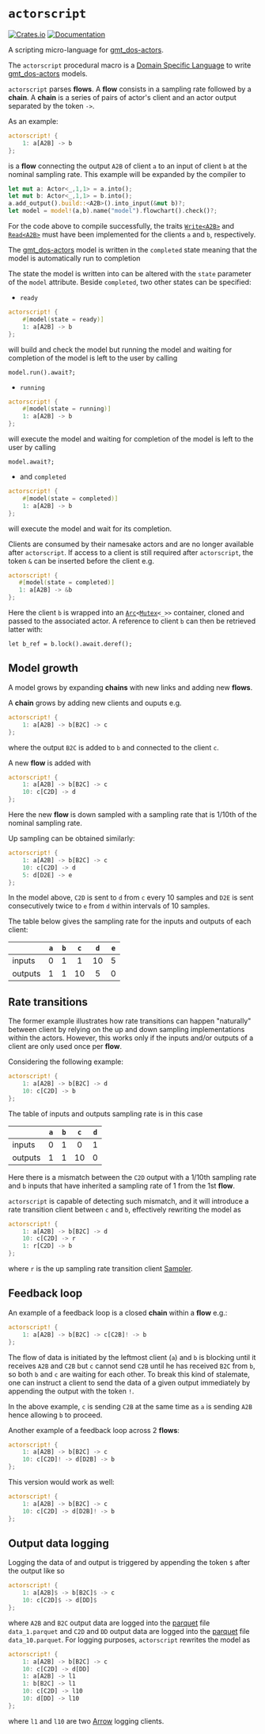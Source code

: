 # `actorscript`

[![Crates.io](https://img.shields.io/crates/v/gmt_dos-actors_dsl.svg)](https://crates.io/crates/gmt_dos-actors_dsl)
[![Documentation](https://docs.rs/gmt_dos-actors_dsl/badge.svg)](https://docs.rs/gmt_dos-actors_dsl/)

A scripting micro-language for [gmt_dos-actors].

The `actorscript` procedural macro is a [Domain Specific Language] to write [gmt_dos-actors] models.

`actorscript` parses **flows**.
A **flow** consists in a sampling rate followed by a **chain**.
A **chain** is a series of pairs of actor's client and an actor output separated by the token `->`.

As an example:
```rust
actorscript! {
    1: a[A2B] -> b
};
```
is a **flow** connecting the output `A2B` of client `a` to an input of client `b` at the nominal sampling rate.
This example will be expanded by the compiler to
```rust
let mut a: Actor<_,1,1> = a.into();
let mut b: Actor<_,1,1> = b.into();
a.add_output().build::<A2B>().into_input(&mut b)?;
let model = model!(a,b).name("model").flowchart().check()?;
```
For the code above to compile successfully, the traits [`Write<A2B>`] and [`Read<A2B>`]
must have been implemented for the clients `a` and `b`, respectively.

The [gmt_dos-actors] model is written in the `completed` state meaning that the model is automatically run to completion

The state the model is written into can be altered with the `state` parameter of the `model` attribute.
Beside `completed`, two other states can be specified:
 * `ready`
```rust
actorscript! {
    #[model(state = ready)]
    1: a[A2B] -> b
};
```
will build and check the model but running the model and  waiting for completion of the model
 is left to the user by calling
```
model.run().await?;
```
 * `running`
```rust
actorscript! {
    #[model(state = running)]
    1: a[A2B] -> b
};
```
will execute the model and waiting for completion of the model is left to the user by calling
```
model.await?;
```
  * and `completed`
```rust
actorscript! {
    #[model(state = completed)]
    1: a[A2B] -> b
};
```
will execute the model and wait for its completion.

Clients are consumed by their namesake actors and are no longer available after `actorscript`.
If access to a client is still required after `actorscript`, the token `&` can be inserted before the client e.g.
 ```rust
actorscript! {
    #[model(state = completed)]
    1: a[A2B] -> &b
};
```
Here the client `b` is wrapped into an [`Arc`]`<`[`Mutex`]`<_>>` container, cloned and passed to the associated actor.
A reference to client `b` can then be retrieved latter with:
```
let b_ref = b.lock().await.deref();
```

## Model growth

A model grows by expanding **chains** with new links and adding new **flows**.

A **chain** grows by adding new clients and ouputs e.g.
```rust
actorscript! {
    1: a[A2B] -> b[B2C] -> c
};
```
where the output `B2C` is added to `b` and connected to the client `c`.

A new **flow** is added with
```rust
actorscript! {
    1: a[A2B] -> b[B2C] -> c
    10: c[C2D] -> d
};
```
Here the new **flow**  is down sampled with a sampling rate that is 1/10th of the nominal sampling rate.

Up sampling can be obtained similarly:
```rust
actorscript! {
    1: a[A2B] -> b[B2C] -> c
    10: c[C2D] -> d
    5: d[D2E] -> e
};
```
In the model above, `C2D` is sent to `d` from `c` every 10 samples
and `D2E` is sent consecutively twice to `e` from `d` within intervals of 10 samples.

The table below gives the sampling rate for the inputs and outputs of each client:

|        | `a` | `b` | `c` | `d` | `e` |
|--------|:---:|:---:|:---:|:---:|:---:|
| inputs | 0   | 1   | 1   | 10  | 5   |
| outputs| 1   | 1   | 10  | 5   | 0   |

## Rate transitions

The former example illustrates how rate transitions can happen "naturally" between client by
relying on the up and down sampling implementations within the actors.
However, this works only if the inputs and/or outputs of a client are only used once per **flow**.

Considering the following example:
```rust
actorscript! {
    1: a[A2B] -> b[B2C] -> d
    10: c[C2D] -> b
};
```
The table of inputs and outputs sampling rate is in this case

|        | `a` | `b` | `c` | `d` |
|--------|:---:|:---:|:---:|:---:|
| inputs | 0   | 1   | 0   | 1   |
| outputs| 1   | 1   | 10  | 0   |

Here there is a mismatch between the `C2D` output with a 1/10th sampling rate
and `b` inputs that have inherited a sampling rate of 1 from the 1st **flow**.

`actorscript` is capable of detecting such mismatch, and it will introduce a rate transition client
between `c` and `b`, effectively rewriting the model as
```rust
actorscript! {
    1: a[A2B] -> b[B2C] -> d
    10: c[C2D] -> r
    1: r[C2D] -> b
};
```
where `r` is the up sampling rate transition client [Sampler].

## Feedback loop

An example of a feedback loop is a closed **chain** within a **flow** e.g.:
```rust
actorscript! {
    1: a[A2B] -> b[B2C] -> c[C2B]! -> b
};
```
The flow of data is initiated by the leftmost client (`a`)
and `b` is blocking until it receives `A2B` and `C2B` but `c` cannot send `C2B` until he has received `B2C` from `b`,
so both `b` and `c` are waiting for each other.
To break this kind of stalemate, one can instruct a client to send the data of a given output immediately by appending
the output with the token `!`.

In the above example, `c` is sending `C2B` at the same time as `a` is sending `A2B` hence allowing `b` to proceed.

Another example of a feedback loop across 2 **flows**:
```rust
actorscript! {
    1: a[A2B] -> b[B2C] -> c
    10: c[C2D]! -> d[D2B] -> b 
};
```
This version would work as well:
```rust
actorscript! {
    1: a[A2B] -> b[B2C] -> c
    10: c[C2D] -> d[D2B]! -> b 
};
```

## Output data logging

Logging the data of and output is triggered by appending the token `$` after the output like so

```rust
actorscript! {
    1: a[A2B]$ -> b[B2C]$ -> c
    10: c[C2D]$ -> d[DD]$
};
```
where `A2B` and `B2C` output data are logged into the [parquet] file `data_1.parquet` and
`C2D` and `DD` output data are logged into the [parquet] file `data_10.parquet`.
For logging purposes, `actorscript` rewrites the model as 
```rust
actorscript! {
    1: a[A2B] -> b[B2C] -> c
    10: c[C2D] -> d[DD]
    1: a[A2B] -> l1
    1: b[B2C] -> l1
    10: c[C2D] -> l10
    10: d[DD] -> l10
};
```
where `l1` and `l10` are two [Arrow] logging clients.

[gmt_dos-actors]: https://docs.rs/gmt_dos-actors
[Domain Specific Language]: https://en.wikipedia.org/wiki/Domain-specific_language
[`Write<A2B>`]: https://docs.rs/gmt_dos-clients/latest/gmt_dos_clients/interface/trait.Write.html
[`Read<A2B>`]: https://docs.rs/gmt_dos-clients/latest/gmt_dos_clients/interface/trait.Read.html
[`Arc`]: https://doc.rust-lang.org/std/sync/struct.Arc.html
[`Mutex`]: https://docs.rs/tokio/latest/tokio/sync/struct.Mutex.html#
[Sampler]: https://docs.rs/gmt_dos-clients/latest/gmt_dos_clients/struct.Sampler.html
[parquet]: https://parquet.apache.org/
[Arrow]: https://docs.rs/gmt_dos-clients_arrow/latest/gmt_dos_clients_arrow/
